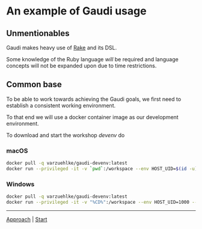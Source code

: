 # An example of Gaudi usage

## Unmentionables

Gaudi makes heavy use of [Rake](https://github.com/ruby/rake) and its DSL.

Some knowledge of the Ruby language _will_ be required and language concepts will not be expanded upon due to time restrictions.

## Common base

To be able to work towards achieving the Gaudi goals, we first need to establish a consistent working environment.

To that end we will use a docker container image as our development environment.

To download and start the workshop _devenv_ do

### macOS

```sh
docker pull -q varzuehlke/gaudi-devenv:latest
docker run --privileged -it -v `pwd`:/workspace --env HOST_UID=$(id -u) --env HOST_GID=$(id -g) varzuehlke/gaudi-devenv:latest
```

### Windows

```sh
docker pull -q varzuehlke/gaudi-devenv:latest
docker run --privileged -it -v "%CD%":/workspace --env HOST_UID=1000 --env HOST_GID=1000 varzuehlke/gaudi-devenv:latest
```

----
[Approach](Approach.md) | [Start](Start.md)
